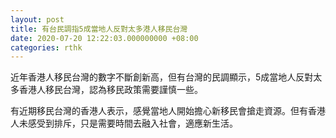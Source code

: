 ```yaml
---
layout: post
title: 有台民調指5成當地人反對太多港人移民台灣
date: 2020-07-20 12:22:03.000000000 +08:00
categories: rthk
---
```


近年香港人移民台灣的數字不斷創新高，但有台灣的民調顯示，5成當地人反對太多香港人移民台灣，認為移民政策需要謹慎一些。

有近期移民台灣的香港人表示，感覺當地人開始擔心新移民會搶走資源。但有香港人未感受到排斥，只是需要時間去融入社會，適應新生活。

